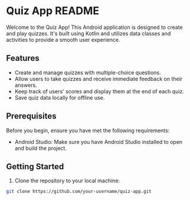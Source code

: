 # Quiz App README

Welcome to the Quiz App! This Android application is designed to create and play quizzes. It's built using Kotlin and utilizes data classes and activities to provide a smooth user experience.

## Features

- Create and manage quizzes with multiple-choice questions.
- Allow users to take quizzes and receive immediate feedback on their answers.
- Keep track of users' scores and display them at the end of each quiz.
- Save quiz data locally for offline use.

## Prerequisites

Before you begin, ensure you have met the following requirements:

- Android Studio: Make sure you have Android Studio installed to open and build the project.

## Getting Started

1. Clone the repository to your local machine:

```bash
git clone https://github.com/your-username/quiz-app.git
